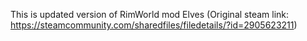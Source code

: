 This is updated version of RimWorld mod Elves (Original steam link: https://steamcommunity.com/sharedfiles/filedetails/?id=2905623211)
